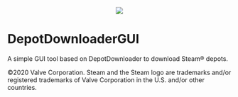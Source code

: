 </p>
<p align="center">
    <img src="https://img.shields.io/badge/Status-Alpha-yellowgreen" unselectable="on">
</p>

# DepotDownloaderGUI
A simple GUI tool based on DepotDownloader to download Steam® depots.




©2020 Valve Corporation. Steam and the Steam logo are trademarks and/or registered trademarks of Valve Corporation in the U.S. and/or other countries.


